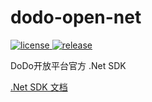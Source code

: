 # dodo-open-net

  <a href="https://github.com/Rhyheart/dodo-open-net/blob/main/LICENSE">
    <img src="https://img.shields.io/github/license/dodo-open/dodo-open-net" alt="license">
  </a>
  <a href="https://github.com/dodo-open/dodo-open-net/releases">
    <img src="https://img.shields.io/github/v/release/dodo-open/dodo-open-net?color=blueviolet&include_prereleases" alt="release">
  </a>

DoDo开放平台官方 .Net SDK

[.Net SDK 文档](https://open.imdodo.com/sdk/net)
